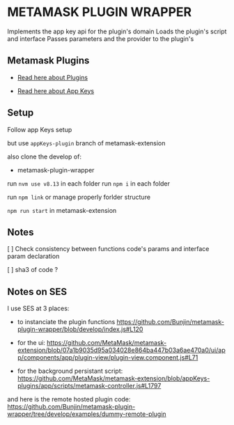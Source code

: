 # METAMASK PLUGIN WRAPPER

Implements the app key api for the plugin's domain
Loads the plugin's script and interface
Passes parameters and the provider to the plugin's

## Metamask Plugins

* [Read here about Plugins](docs/PLUGINS.md)


* [Read here about App Keys](https://github.com/bunjin/appKeys/)

## Setup

Follow app Keys setup

but use `appKeys-plugin` branch of metamask-extension

also clone the develop of:
* metamask-plugin-wrapper

run `nvm use v8.13` in each folder
run `npm i` in each folder

run `npm link` or manage properly forlder structure

`npm run start` in metamask-extension

## Notes

[ ] Check consistency between functions code's params and interface param declaration

[ ] sha3 of code ?


## Notes on SES
I use SES at 3 places:

* to instanciate the plugin functions
https://github.com/Bunjin/metamask-plugin-wrapper/blob/develop/index.js#L120

* for the ui:
https://github.com/MetaMask/metamask-extension/blob/07a1b9035d95a034028e864ba447b03a6ae470a0/ui/app/components/app/plugin-view/plugin-view.component.js#L71

* for the background persistant script:
https://github.com/MetaMask/metamask-extension/blob/appKeys-plugins/app/scripts/metamask-controller.js#L1797


and here is the remote hosted plugin code:
https://github.com/Bunjin/metamask-plugin-wrapper/tree/develop/examples/dummy-remote-plugin
